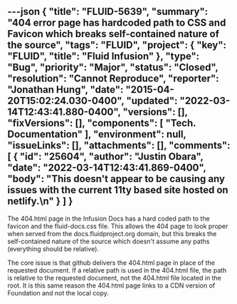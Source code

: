 ---json
{
  "title": "FLUID-5639",
  "summary": "404 error page has hardcoded path to CSS and Favicon which breaks self-contained nature of the source",
  "tags": "FLUID",
  "project": {
    "key": "FLUID",
    "title": "Fluid Infusion"
  },
  "type": "Bug",
  "priority": "Major",
  "status": "Closed",
  "resolution": "Cannot Reproduce",
  "reporter": "Jonathan Hung",
  "date": "2015-04-20T15:02:24.030-0400",
  "updated": "2022-03-14T12:43:41.880-0400",
  "versions": [],
  "fixVersions": [],
  "components": [
    "Tech. Documentation"
  ],
  "environment": null,
  "issueLinks": [],
  "attachments": [],
  "comments": [
    {
      "id": "25604",
      "author": "Justin Obara",
      "date": "2022-03-14T12:43:41.869-0400",
      "body": "This doesn't appear to be causing any issues with the current 11ty based site hosted on netlify.\n"
    }
  ]
}
---
The 404.html page in the Infusion Docs has a hard coded path to the favicon and the fluid-docs.css file. This allows the 404 page to look proper when served from the docs.fluidproject.org domain, but this breaks the self-contained nature of the source which doesn't assume any paths (everything should be relative).

The core issue is that github delivers the 404.html page in place of the requested document. If a relative path is used in the 404.html file, the path is relative to the requested document, not the 404.html file located in the root. It is this same reason the 404.html page links to a CDN version of Foundation and not the local copy.

        